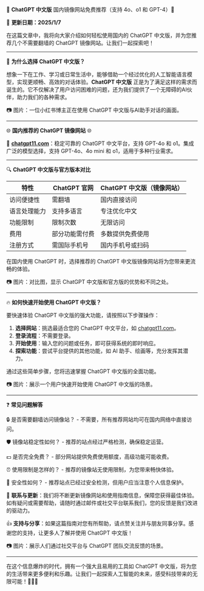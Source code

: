 🌟 **ChatGPT 中文版** 国内镜像网站免费推荐（支持 4o、o1 和 GPT-4）🌟

📆 **更新日期：2025/1/7**

在这篇文章中，我将向大家介绍如何轻松使用国内的 ChatGPT 中文版，并为您推荐几个不需要翻墙的 ChatGPT 镜像网站。让我们一起探索吧！

---

🌟 **为什么选择 ChatGPT 中文版？**

想象一下在工作、学习或日常生活中，能够借助一个经过优化的人工智能语言模型，实现更顺畅、高效的对话体验。**ChatGPT 中文版** 正是为了满足这样的需求而诞生的。它不仅解决了用户访问困难的问题，还为我们提供了一个无障碍的AI伙伴，助力我们的各种需求。

📷 图片：一位小红书博主正在使用 ChatGPT 中文版与AI助手对话的画面。

---

🌐 **国内推荐的 ChatGPT 镜像网站** 🌐

🚀 **[chatgpt11.com](chatgpt11.us.kg/#/chat)**：稳定可靠的 ChatGPT 中文平台，支持 GPT-4o 和 o1。集成广泛的模型选择，支持 GPT-4o、4o mini 和 o1，适用于多种行业需求。




---

🔍 **ChatGPT 中文版与官方版本对比**

| 特性         | ChatGPT 官网               | ChatGPT 中文版（镜像网站）       |
|--------------|----------------------------|-----------------------------------|
| 访问便捷性 | 需翻墙                     | 国内直接访问                     |
| 语言处理能力 | 支持多语言                 | 专注优化中文                     |
| 功能限制     | 限制次数                   | 无限访问                         |
| 费用         | 部分功能需付费             | 多数提供免费使用                 |
| 注册方式     | 需国际手机号               | 国内手机号或扫码                 |

在国内使用 ChatGPT 时，选择推荐的 ChatGPT 中文版镜像网站将为您带来更流畅的体验。

📷 图片：对比图，显示 ChatGPT 中文版和官方版的优势和不同之处。

---

🔥 **如何快速开始使用 ChatGPT 中文版？**

要快速体验 ChatGPT 中文版的强大功能，请按照以下步骤操作：

1. **选择网站**：挑选最适合您的 ChatGPT 中文平台，如 [chatgpt11.com](chatgpt11.us.kg/#/chat)。
2. **登录流程**：不需要登录。
3. **开始使用**：输入您的问题或任务，即可获得系统的即时响应。
4. **探索功能**：尝试平台提供的其他功能，如 AI 助手、绘画等，充分发挥其潜力。

通过这些简单步骤，您将迅速掌握 ChatGPT 中文版的全面功能。

📷 图片：展示一个用户快速开始使用 ChatGPT 中文版的场景。

---

❓ **常见问题解答**

🔒 是否需要翻墙访问镜像站？ - 不需要，所有推荐网站均可在国内网络中直接访问。

🛡️ 镜像站稳定性如何？ - 推荐的站点经过严格检测，确保稳定运营。

💵 是否完全免费？ - 部分网站提供免费使用额度，高级功能可能收费。

⏰ 使用限制是怎样的？ - 推荐的镜像站无使用限制，为您带来畅快体验。

🔐 安全性如何？ - 推荐站点已经过安全检测，但用户应当注意个人信息保护。

📧 **联系与更新**：我们将不断更新镜像网站和使用指南信息，保障您获得最佳体验。如有疑问或需要帮助，请随时通过邮件或社交平台联系我们，您的反馈是我们改进的驱动力。

👍 **支持与分享**：如果这篇指南对您有所帮助，请点赞关注并与朋友同事分享。感谢您的支持，让更多人了解并使用 ChatGPT 中文版！

📷 图片：展示人们通过社交平台与 ChatGPT 团队交流反馈的场景。

---

在这个信息爆炸的时代，拥有一个强大且易用的工具如 ChatGPT 中文版，将为您的生活带来更多便利和乐趣。让我们一起探索人工智能的未来，感受科技带来的无限可能！🚀🤖✨
